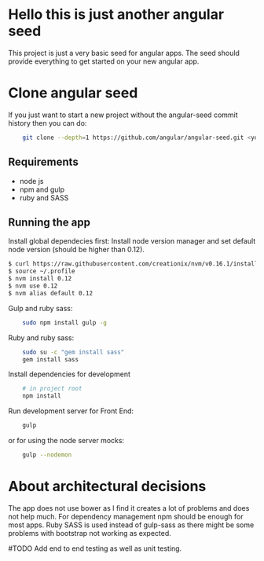 Hello this is just another angular seed
============================================

This project is just a very basic seed for angular apps.
The seed should provide everything to get started on your new angular app.


# Clone angular seed
If you just want to start a new project without the angular-seed commit history then you can do:
```sh
    git clone --depth=1 https://github.com/angular/angular-seed.git <your-project-name>
````

Requirements
------------
 - node js
 - npm and gulp
 - ruby and SASS

## Running the app
Install global dependecies first:
Install node version manager and set default node version (should be higher than 0.12).

```sh
$ curl https://raw.githubusercontent.com/creationix/nvm/v0.16.1/install.sh | sh
$ source ~/.profile
$ nvm install 0.12
$ nvm use 0.12
$ nvm alias default 0.12
```

Gulp and ruby sass:
```sh
    sudo npm install gulp -g
````

Ruby and ruby sass:
```sh
    sudo su -c "gem install sass"
    gem install sass
```

Install dependencies for development
````sh
    # in project root
    npm install
````

Run development server for Front End:
````sh
    gulp
````
or for using the node server mocks:
````sh
    gulp --nodemon
````

# About architectural decisions
The app does not use bower as I find it creates a lot of problems and does not help much. For dependency management npm should be enough for most apps.
Ruby SASS is used instead of gulp-sass as there might be some problems with bootstrap not working as expected.


#TODO
Add end to end testing as well as unit testing.
